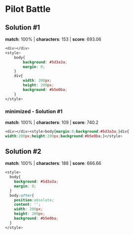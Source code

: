 # Pilot Battle

## Solution #1

**match**: 100% | **characters**: 153 | **score**: 693.06

```css
<div></div>
<style>
    body{
        background: #5d3a3a;
        margin: 0;
    }
    div{
        width: 200px;
        height: 200px;
        background: #b5e0ba;
    }
</style>
```

### minimized - Solution #1

**match**: 100% | **characters**: 109 | **score**: 740.2

```css
<div></div><style>body{margin:0;background:#5d3a3a;}div{
width:200px;height:200px;background:#b5e0ba;}</style>
```

## Solution #2

**match**: 100% | **characters**: 188 | **score**: 666.66

```css
<style>
  body{
    background: #5d3a3a;
    margin: 0;
  }
  body:after{
    position:absolute;
    content: '';
    width: 200px;
    height: 200px;
    background: #b5e0ba;
  }
</style>
```
